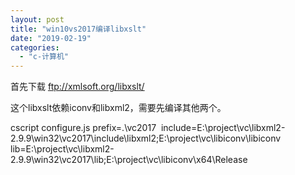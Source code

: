 ```yaml
---
layout: post
title: "win10vs2017编译libxslt"
date: "2019-02-19"
categories: 
  - "c-计算机"
---
```


首先下载 ftp://xmlsoft.org/libxslt/

这个libxslt依赖iconv和libxml2，需要先编译其他两个。

cscript configure.js prefix=.\\vc2017  include=E:\\project\\vc\\libxml2-2.9.9\\win32\\vc2017\\include\\libxml2;E:\\project\\vc\\libiconv\\libiconv lib=E:\\project\\vc\\libxml2-2.9.9\\win32\\vc2017\\lib;E:\\project\\vc\\libiconv\\x64\\Release
